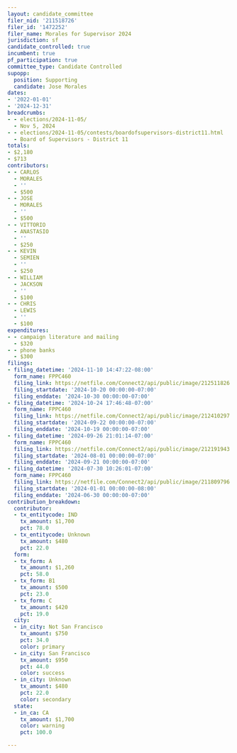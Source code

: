 ```yaml
---
layout: candidate_committee
filer_nid: '211518726'
filer_id: '1472252'
filer_name: Morales for Supervisor 2024
jurisdiction: sf
candidate_controlled: true
incumbent: true
pf_participation: true
committee_type: Candidate Controlled
supopp:
  position: Supporting
  candidate: Jose Morales
dates:
- '2022-01-01'
- '2024-12-31'
breadcrumbs:
- - elections/2024-11-05/
  - Nov 5, 2024
- - elections/2024-11-05/contests/boardofsupervisors-district11.html
  - Board of Supervisors - District 11
totals:
- $2,180
- $713
contributors:
- - CARLOS
  - MORALES
  - ''
  - $500
- - JOSE
  - MORALES
  - ''
  - $500
- - VITTORIO
  - ANASTASIO
  - ''
  - $250
- - KEVIN
  - SEMIEN
  - ''
  - $250
- - WILLIAM
  - JACKSON
  - ''
  - $100
- - CHRIS
  - LEWIS
  - ''
  - $100
expenditures:
- - campaign literature and mailing
  - $320
- - phone banks
  - $300
filings:
- filing_datetime: '2024-11-10 14:47:22-08:00'
  form_name: FPPC460
  filing_link: https://netfile.com/Connect2/api/public/image/212511826
  filing_startdate: '2024-10-20 00:00:00-07:00'
  filing_enddate: '2024-10-30 00:00:00-07:00'
- filing_datetime: '2024-10-24 17:46:48-07:00'
  form_name: FPPC460
  filing_link: https://netfile.com/Connect2/api/public/image/212410297
  filing_startdate: '2024-09-22 00:00:00-07:00'
  filing_enddate: '2024-10-19 00:00:00-07:00'
- filing_datetime: '2024-09-26 21:01:14-07:00'
  form_name: FPPC460
  filing_link: https://netfile.com/Connect2/api/public/image/212191943
  filing_startdate: '2024-08-01 00:00:00-07:00'
  filing_enddate: '2024-09-21 00:00:00-07:00'
- filing_datetime: '2024-07-30 10:26:01-07:00'
  form_name: FPPC460
  filing_link: https://netfile.com/Connect2/api/public/image/211809796
  filing_startdate: '2024-01-01 00:00:00-08:00'
  filing_enddate: '2024-06-30 00:00:00-07:00'
contribution_breakdown:
  contributor:
  - tx_entitycode: IND
    tx_amount: $1,700
    pct: 78.0
  - tx_entitycode: Unknown
    tx_amount: $480
    pct: 22.0
  form:
  - tx_form: A
    tx_amount: $1,260
    pct: 58.0
  - tx_form: B1
    tx_amount: $500
    pct: 23.0
  - tx_form: C
    tx_amount: $420
    pct: 19.0
  city:
  - in_city: Not San Francisco
    tx_amount: $750
    pct: 34.0
    color: primary
  - in_city: San Francisco
    tx_amount: $950
    pct: 44.0
    color: success
  - in_city: Unknown
    tx_amount: $480
    pct: 22.0
    color: secondary
  state:
  - in_ca: CA
    tx_amount: $1,700
    color: warning
    pct: 100.0

---
```

